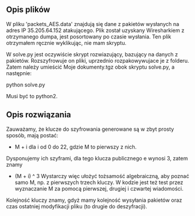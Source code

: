 ## Opis plików

W pliku 'packets_AES.data' znajdują się dane z pakietów wysłanych na adres IP 35.205.64.152 atakującego.
Plik został uzyskany Wiresharkiem z otrzymanego dumpa, jest posortowany po czasie wysłania. Ten plik otrzymałem ręcznie wyklikując, nie mam skryptu.

W solve.py jest oczywiście skrypt rozwiazujący, bazujący na danych z pakietów. Rozszyfrowuje on pliki, uprzednio rozpakowywujace je z folderu.
Zatem należy umieścić Moje dokumenty.tgz obok skryptu solve.py, a następnie:

python solve.py

Musi być to python2.

## Opis rozwiązania

Zauważamy, że klucze do szyfrowania generowane są w zbyt prosty sposób, mają postać:
* M + i
dla i od 0 do 22, gdzie M to pierwszy z nich.

Dysponujemy ich szyframi, dla tego klucza publicznego
e wynosi 3, zatem znamy
* (M + i) ^ 3
Wystarczy więc ułożyć tożsamość algebraiczną, aby poznać samo M, np. z pierwszych trzech kluczy.
W kodzie jest też test przez wyznaczanie M za pomocą pierwszej, drugiej i czwartej wiadomości.

Kolejność kluczy znamy, gdyż mamy kolejność wysyłania pakietów oraz czas ostatniej modyfikacji pliku (to drugie do deszyfracji).
